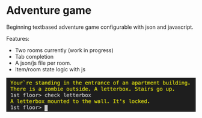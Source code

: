 # Adventure game

Beginning textbased adventure game configurable with json and javascript.

Features:
-   Two rooms currently (work in progress)
-   Tab completion
-   A json/js file per room.
-   Item/room state logic with js


![Game teaser](teaser.png)
